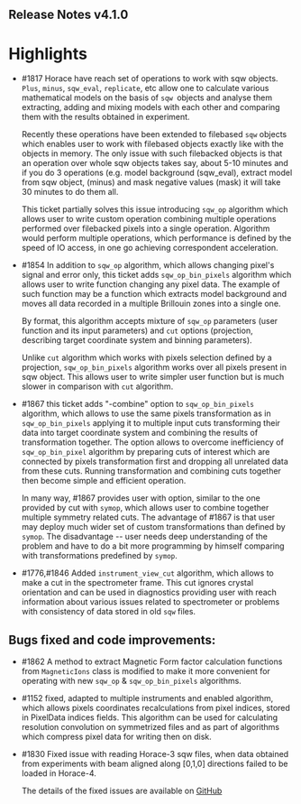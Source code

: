 ## Release Notes v4.1.0

# Highlights

 - #1817 Horace have reach set of operations to work with sqw objects. `Plus`, `minus`, `sqw_eval`, `replicate`,
   etc allow one to calculate various mathematical models on the basis of `sqw `objects and analyse them extracting,
   adding and mixing models with each other and comparing them with the results obtained in experiment.
   
   Recently these operations have been extended to filebased `sqw` objects which enables user to work with filebased
   objects exactly like with the objects in memory. The only issue with such filebacked objects is that an operation
   over whole sqw objects takes say, about 5-10 minutes and if you do 3 operations (e.g. model background (sqw_eval),
   extract model from sqw object, (minus) and mask negative values (mask) it will take 30 minutes to do them all.
   
   This ticket partially solves this issue introducing `sqw_op` algorithm which allows user to write custom
   operation combining multiple operations performed over filebacked pixels into a single operation. 
   Algorithm would perform multiple operations, which performance is defined by the speed of IO access,
   in one go achieving correspondent acceleration.
   
 - #1854 In addition to `sqw_op` algorithm, which allows changing pixel's signal and error only, this ticket adds
   `sqw_op_bin_pixels` algorithm which allows user to write function changing any pixel data. The example
   of such function may be a function which extracts model background and moves all data recorded in a multiple
   Brillouin zones into a single one.
   
   By format, this algorithm accepts mixture of `sqw_op` parameters (user function and its input parameters) and
   `cut` options  (projection, describing target coordinate system and binning parameters).
   
   Unlike `cut` algorithm which works with pixels selection defined by a projection, `sqw_op_bin_pixels`
   algorithm works over all pixels present in sqw object. This allows user to write simpler user function
   but is much slower in comparison with `cut` algorithm.
   
 - #1867 this ticket adds "-combine" option to `sqw_op_bin_pixels` algorithm, which allows to use the same pixels
   transformation as in `sqw_op_bin_pixels` applying it to multiple input cuts transforming their data into
   target coordinate system and combining the results of transformation together. The option allows to overcome
   inefficiency of `sqw_op_bin_pixel` algorithm by preparing cuts of interest which are connected by pixels transformation
   first and dropping all unrelated data from these cuts. Running transformation and combining cuts together then 
   become simple and efficient operation. 
   
   In many way, #1867 provides user with option, similar to the one provided by cut with `symop`, which allows
   user to combine together multiple symmetry related cuts. The advantage of #1867 is that user may deploy much 
   wider set of custom transformations than defined by `symop`. The disadvantage -- user needs deep understanding 
   of the problem and have to do a bit more programming by himself comparing with transformations predefined by `symop`.
   

 - #1776,#1846 Added `instrument_view_cut` algorithm, which allows to make a cut in the spectrometer frame. 
   This cut ignores crystal orientation and can be used in diagnostics providing user with reach information
   about various issues related to spectrometer or problems with consistency of data stored in old `sqw` files.

## Bugs fixed and code improvements:

 - #1862 A method to extract Magnetic Form factor calculation functions from `MagneticIons` class
   is modified to make it more convenient for operating with new `sqw_op` & `sqw_op_bin_pixels` algorithms.

 - #1152 fixed, adapted to multiple instruments and enabled algorithm, which allows
   pixels coordinates recalculations from pixel indices, stored in PixelData indices
   fields. This algorithm can be used for calculating resolution convolution on symmetrized
   files and as part of algorithms which compress pixel data for writing then on disk.

 - #1830 Fixed issue with reading Horace-3 sqw files, when data obtained from experiments
   with beam aligned along [0,1,0] directions failed to be loaded in Horace-4.
 
   The details of the fixed issues are available on
   [GitHub](https://github.com/pace-neutrons/Horace/issues/)
